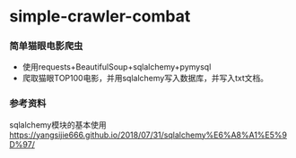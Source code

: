# simple-crawler-combat
### 简单猫眼电影爬虫
 - 使用requests+BeautifulSoup+sqlalchemy+pymysql
 - 爬取猫眼TOP100电影，并用sqlalchemy写入数据库，并写入txt文档。

### 参考资料
sqlalchemy模块的基本使用
https://yangsijie666.github.io/2018/07/31/sqlalchemy%E6%A8%A1%E5%9D%97/
